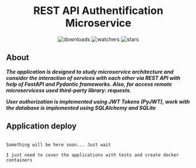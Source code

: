 <h1 align="center">REST API Authentification Microservice</h1>

<p align="center">
    <img src="https://img.shields.io/github/downloads/peymone/rest-auth/total?style=social&logo=github" alt="downloads">
    <img src="https://img.shields.io/github/watchers/peymone/rest-auth" alt="watchers">
    <img src="https://img.shields.io/github/stars/peymone/rest-auth" alt="stars">
</p>

<h2>About</h2>

**_The application is designed to study microservice architecture and consider the interaction of services with each other via REST API with help of FastAPI and Pydantic frameworks. Also, for access remote microservicess used third-party library: requests._**

**_User authorization is implemented using JWT Tokens (PyJWT), work with the database is implemented using SQLAlchemy and SQLite_**

<h2>Application deploy</h2>

```

Something will be here soon... Just wait

I just need to cover the applications with tests and create docker containers

```